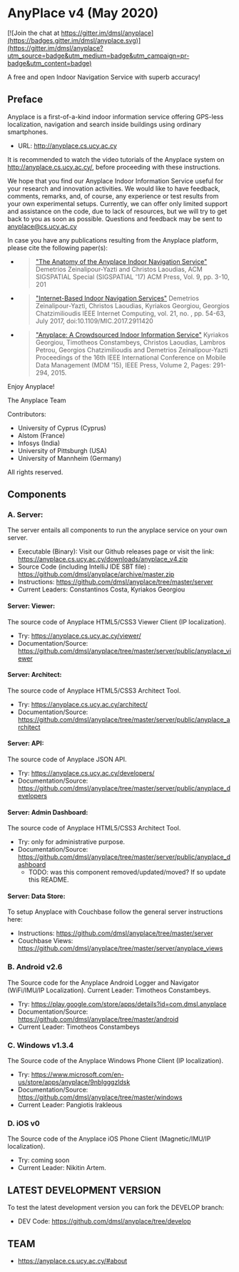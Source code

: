 # AnyPlace v4 (May 2020)

[![Join the chat at https://gitter.im/dmsl/anyplace](https://badges.gitter.im/dmsl/anyplace.svg)](https://gitter.im/dmsl/anyplace?utm_source=badge&utm_medium=badge&utm_campaign=pr-badge&utm_content=badge)

A free and open Indoor Navigation Service with superb accuracy!

## Preface 
Anyplace is a first-of-a-kind indoor information service offering GPS-less
localization, navigation and search inside buildings using ordinary smartphones. 
	 
- URL: http://anyplace.cs.ucy.ac.cy

It is recommended to watch the video tutorials of the Anyplace system on http://anyplace.cs.ucy.ac.cy/, before proceeding with these instructions.

We hope that you find our Anyplace Indoor Information Service useful for your research and innovation activities.  We would like to have feedback, comments, remarks, and, of course, any experience or test results from your own experimental setups. Currently, we can offer only limited support and assistance on the code, due to lack of resources, but we will try to get back to you as soon as possible. Questions and feedback may be sent to anyplace@cs.ucy.ac.cy

In case you have any publications resulting from the Anyplace platform, please cite the following paper(s):

- > ["The Anatomy of the Anyplace Indoor Navigation Service"](http://www.sigspatial.org/sigspatial-special-issues/sigspatial-special-volume-9-number-2-july-2017/04-Paper01_Anatomy.pdf)
  >  Demetrios Zeinalipour-Yazti and Christos Laoudias, ACM SIGSPATIAL Special (SIGSPATIAL '17)
  >  ACM Press, Vol. 9, pp. 3-10, 201

- > ["Internet-Based Indoor Navigation Services"](http://www.cs.ucy.ac.cy/~dzeina/papers/ic16-iin.pdf)
  >  Demetrios Zeinalipour-Yazti, Christos Laoudias, Kyriakos Georgiou, Georgios Chatzimilioudis
  >  IEEE Internet Computing, vol. 21, no. , pp. 54-63, July 2017, doi:10.1109/MIC.2017.2911420

- > ["Anyplace: A Crowdsourced Indoor Information Service"](http://www.cs.ucy.ac.cy/~dzeina/papers/mdm15-anyplace-demo.pdf)
  >  Kyriakos Georgiou, Timotheos Constambeys, Christos Laoudias, Lambros Petrou, Georgios Chatzimilioudis and Demetrios Zeinalipour-Yazti
  >  Proceedings of the 16th IEEE International Conference on Mobile Data Management (MDM ’15), IEEE Press, Volume 2, Pages: 291-294, 2015.

Enjoy Anyplace!

The Anyplace Team 

Contributors: 
- University of Cyprus (Cyprus)
- Alstom (France)
- Infosys (India)
- University of Pittsburgh (USA)
- University of Mannheim (Germany)

All rights reserved.
	
## Components 

### A. Server:

The server entails all components to run the anyplace service on your own server. 

- Executable (Binary): Visit our Github releases page or visit the link:
    https://anyplace.cs.ucy.ac.cy/downloads/anyplace_v4.zip
- Source Code (including IntelliJ IDE SBT file) : https://github.com/dmsl/anyplace/archive/master.zip
- Instructions: https://github.com/dmsl/anyplace/tree/master/server
- Current Leaders: Constantinos Costa, Kyriakos Georgiou

#### Server: Viewer:
The source code of Anyplace HTML5/CSS3 Viewer Client (IP localization). 
- Try: https://anyplace.cs.ucy.ac.cy/viewer/
- Documentation/Source: https://github.com/dmsl/anyplace/tree/master/server/public/anyplace_viewer

#### Server: Architect:
The source code of Anyplace HTML5/CSS3 Architect Tool. 
- Try: https://anyplace.cs.ucy.ac.cy/architect/
- Documentation/Source: https://github.com/dmsl/anyplace/tree/master/server/public/anyplace_architect

#### Server: API:
The source code of Anyplace JSON API.  
- Try: https://anyplace.cs.ucy.ac.cy/developers/
- Documentation/Source: https://github.com/dmsl/anyplace/tree/master/server/public/anyplace_developers

#### Server: Admin Dashboard:
The source code of Anyplace HTML5/CSS3 Architect Tool. 
- Try: only for administrative purpose. 
- Documentation/Source: https://github.com/dmsl/anyplace/tree/master/server/public/anyplace_dashboard
    - TODO: was this component removed/updated/moved? If so update this README.

#### Server: Data Store:
To setup Anyplace with Couchbase follow the general server instructions here:
- Instructions: https://github.com/dmsl/anyplace/tree/master/server
- Couchbase Views: https://github.com/dmsl/anyplace/tree/master/server/anyplace_views 

### B. Android v2.6
The Source code for the Anyplace Android Logger and Navigator (WiFi/IMU/IP Localization). Current Leader: Timotheos Constambeys. 
- Try: https://play.google.com/store/apps/details?id=com.dmsl.anyplace
- Documentation/Source: https://github.com/dmsl/anyplace/tree/master/android
- Current Leader: Timotheos Constambeys

### C. Windows v1.3.4
The Source code of the Anyplace Windows Phone Client (IP localization). 
- Try: https://www.microsoft.com/en-us/store/apps/anyplace/9nblgggzldsk
- Documentation/Source: https://github.com/dmsl/anyplace/tree/master/windows
- Current Leader: Pangiotis Irakleous

### D. iOS v0
The Source code of the Anyplace iOS Phone Client (Magnetic/IMU/IP localization). 
- Try: coming soon
- Current Leader: Nikitin Artem.

## LATEST DEVELOPMENT VERSION
To test the latest development version you can fork the DEVELOP branch: 
- DEV Code: https://github.com/dmsl/anyplace/tree/develop

## TEAM
- https://anyplace.cs.ucy.ac.cy/#about

